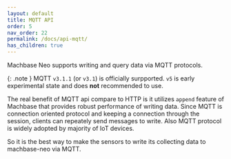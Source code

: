 ```yaml
---
layout: default
title: MQTT API
order: 5
nav_order: 22
permalink: /docs/api-mqtt/
has_children: true
---
```



Machbase Neo supports writing and query data via MQTT protocols. 

{: .note }
MQTT `v3.1.1` (or `v3.1`) is officially surpported. `v5` is early experimental state and does **not** recommended to use.

The real benefit of MQTT api compare to HTTP is it utilizes `append` feature of Machbase that provides robust performance of writing data.
Since MQTT is connection oriented protocol and keeping a connection through the session, clients can repeately send messages to write.
Also MQTT protocol is widely adopted by majority of IoT devices.

So it is the best way to make the sensors to write its collecting data to machbase-neo via MQTT.
